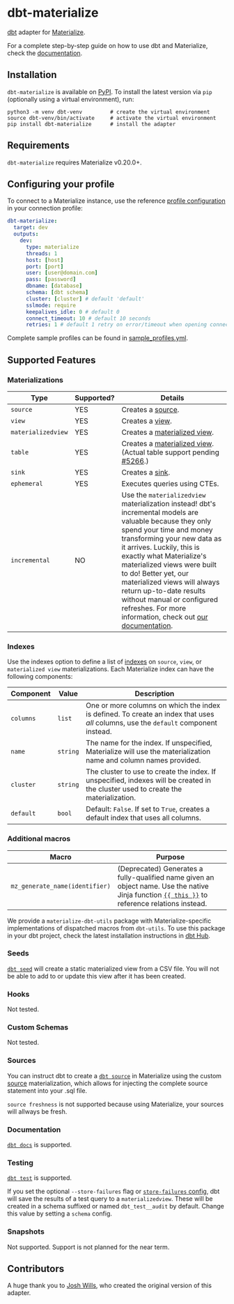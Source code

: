 # dbt-materialize

[dbt] adapter for [Materialize].

For a complete step-by-step guide on how to use dbt and Materialize, check the [documentation](https://materialize.com/docs/guides/dbt/).

## Installation

`dbt-materialize` is available on [PyPI]. To install the latest version via `pip` (optionally using a virtual environment),
run:

```nofmt
python3 -m venv dbt-venv         # create the virtual environment
source dbt-venv/bin/activate     # activate the virtual environment
pip install dbt-materialize      # install the adapter
```

## Requirements

<!-- If you update this, bump the constraint in connections.py too. -->
`dbt-materialize` requires Materialize v0.20.0+.

## Configuring your profile

To connect to a Materialize instance, use the reference [profile configuration](https://docs.getdbt.com/reference/warehouse-profiles/materialize-profile#connecting-to-materialize-with-dbt-materialize) in your
connection profile:

```yml
dbt-materialize:
  target: dev
  outputs:
    dev:
      type: materialize
      threads: 1
      host: [host]
      port: [port]
      user: [user@domain.com]
      pass: [password]
      dbname: [database]
      schema: [dbt schema]
      cluster: [cluster] # default 'default'
      sslmode: require
      keepalives_idle: 0 # default 0
      connect_timeout: 10 # default 10 seconds
      retries: 1 # default 1 retry on error/timeout when opening connections

```

Complete sample profiles can be found in [sample_profiles.yml](dbt/include/materialize/sample_profiles.yml).

## Supported Features

### Materializations

Type               | Supported? | Details
-------------------|------------|--------
`source`           | YES        | Creates a [source].
`view`             | YES        | Creates a [view].
`materializedview` | YES        | Creates a [materialized view].
`table`            | YES        | Creates a [materialized view]. (Actual table support pending [#5266].)
`sink`             | YES        | Creates a [sink].
`ephemeral`        | YES        | Executes queries using CTEs.
`incremental`      | NO         | Use the `materializedview` materialization instead! dbt's incremental models are valuable because they only spend your time and money transforming your new data as it arrives. Luckily, this is exactly what Materialize's materialized views were built to do! Better yet, our materialized views will always return up-to-date results without manual or configured refreshes. For more information, check out [our documentation](https://materialize.com/docs/).

### Indexes

Use the indexes option to define a list of [indexes](/sql/create-index/) on `source`, `view`, or `materialized view` materializations. Each Materialize index can have the following components:

Component                            | Value     | Description
-------------------------------------|-----------|--------------------------------------------------
`columns`                            | `list`    | One or more columns on which the index is defined. To create an index that uses _all_ columns, use the `default` component instead.
`name`                               | `string`  | The name for the index. If unspecified, Materialize will use the materialization name and column names provided.
`cluster`                            | `string`  | The cluster to use to create the index. If unspecified, indexes will be created in the cluster used to create the materialization.
`default`                            | `bool`    | Default: `False`. If set to `True`, creates a default index that uses all columns.

### Additional macros

Macro | Purpose
------|----------
`mz_generate_name(identifier)` | (Deprecated) Generates a fully-qualified name given an object name. Use the native Jinja function [`{{ this }}`](https://docs.getdbt.com/reference/dbt-jinja-functions/this) to reference relations instead.

We provide a `materialize-dbt-utils` package with Materialize-specific implementations of dispatched macros from `dbt-utils`. To use this package in your dbt project, check the latest installation instructions in [dbt Hub](https://hub.getdbt.com/materializeinc/materialize_dbt_utils/latest/).

### Seeds

[`dbt seed`](https://docs.getdbt.com/reference/commands/seed/) will create a
static materialized view from a CSV file. You will not be able to add to or
update this view after it has been created.

### Hooks

Not tested.

### Custom Schemas

Not tested.

### Sources

You can instruct dbt to create a [`dbt source`](https://docs.getdbt.com/docs/build/sources) in Materialize using the custom [source] materialization, which allows for injecting the complete source statement into your .sql file.

`source freshness` is not supported because using Materialize, your sources will allways be fresh.

### Documentation
[`dbt docs`](https://docs.getdbt.com/reference/commands/cmd-docs) is supported.

### Testing
[`dbt test`](https://docs.getdbt.com/reference/commands/test) is supported.

If you set the optional `--store-failures` flag or [`store-failures` config](https://docs.getdbt.com/reference/resource-configs/store_failures), dbt will save the results of a test query to a `materializedview`.
These will be created in a schema suffixed or named `dbt_test__audit` by default. Change this value by setting a `schema` config.

### Snapshots

Not supported. Support is not planned for the near term.

## Contributors

A huge thank you to [Josh Wills](https://github.com/jwills), who created the
original version of this adapter.

[#5266]: https://github.com/MaterializeInc/materialize/issues/5266
[dbt]: https://www.getdbt.com/
[index]: https://materialize.com/docs/sql/create-index/
[Materialize]: http://materialize.com
[materialized view]: https://materialize.com/docs/sql/create-materialized-view/
[PyPI]: https://pypi.org/project/dbt-materialize/
[sink]: https://materialize.com/docs/sql/create-sink/
[source]: https://materialize.com/docs/sql/create-source/
[view]: https://materialize.com/docs/sql/create-view/
